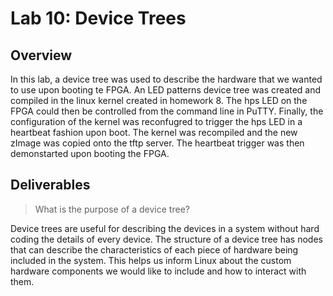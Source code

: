 # Lab 10: Device Trees

## Overview
In this lab, a device tree was used to describe the hardware that we wanted to use upon booting te FPGA. An LED patterns device tree was created and compiled in the linux kernel created in homework 8. The hps LED on the FPGA could then be controlled from the command line in PuTTY. Finally, the configuration of the kernel was reconfugred to trigger the hps LED in a heartbeat fashion upon boot. The kernel was recompiled and the new zImage was copied onto the tftp server. The heartbeat trigger was then demonstarted upon booting the FPGA.

## Deliverables

> What is the purpose of a device tree?

Device trees are useful for describing the devices in a system without hard coding the details of every device. The structure of a device tree has nodes that can describe the characteristics of each piece of hardware being included in the system. This helps us inform Linux about the custom hardware components we would like to include and how to interact with them.